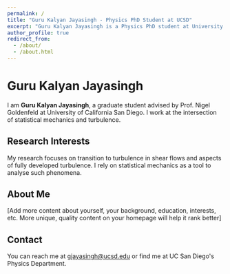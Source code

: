 ```yaml
---
permalink: /
title: "Guru Kalyan Jayasingh - Physics PhD Student at UCSD"
excerpt: "Guru Kalyan Jayasingh is a Physics PhD student at University of California San Diego working on statistical mechanics and turbulence with Prof. Nigel Goldenfeld."
author_profile: true
redirect_from: 
  - /about/
  - /about.html
---
```


# Guru Kalyan Jayasingh

I am **Guru Kalyan Jayasingh**, a graduate student advised by Prof. Nigel Goldenfeld at University of California San Diego. I work at the intersection of statistical mechanics and turbulence.

## Research Interests

My research focuses on transition to turbulence in shear flows and aspects of fully developed turbulence. I rely on statistical mechanics as a tool to analyse such phenomena. 

## About Me

[Add more content about yourself, your background, education, interests, etc. More unique, quality content on your homepage will help it rank better]

## Contact

You can reach me at gjayasingh@ucsd.edu or find me at UC San Diego's Physics Department.
